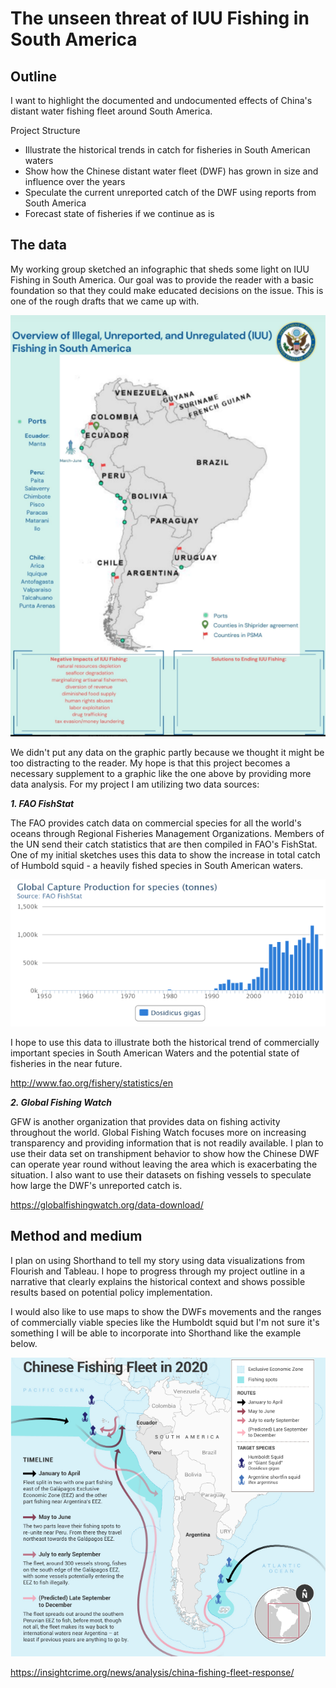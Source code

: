 #  The unseen threat of IUU Fishing in South America
##  Outline

I want to highlight the documented and undocumented effects of China's distant water fishing fleet around South America.

Project Structure
- Illustrate the historical trends in catch for fisheries in South American waters
- Show how the Chinese distant water fleet (DWF) has grown in size and influence over the years
- Speculate the current unreported catch of the DWF using reports from South America
- Forecast state of fisheries if we continue as is

## The data

My working group sketched an infographic that sheds some light on IUU Fishing in South America. Our goal was to provide the reader with a basic foundation so that they could make educated decisions on the issue. This is one of the rough drafts that we came up with.

![](https://github.com/mattko517/portfolio/blob/main/IUU%20Fishing%20Infographic%20Rough.png?raw=true)

We didn't put any data on the graphic partly because we thought it might be too distracting to the reader. My hope is that this project becomes a necessary supplement to a graphic like the one above by providing more data analysis. For my project I am utilizing two data sources:

***1. FAO FishStat***

The FAO provides catch data on commercial species for all the world's oceans through Regional Fisheries Management Organizations. Members of the UN send their catch statistics that are then compiled in FAO's FishStat. One of my initial sketches uses this data to show the increase in total catch of Humbold squid - a heavily fished species in South American waters.

![](https://github.com/mattko517/portfolio/blob/main/Global%20Capture%20Production%20Humboldt.png?raw=true)

I hope to use this data to illustrate both the historical trend of commercially important species in South American Waters and the potential state of fisheries in the near future. 

<http://www.fao.org/fishery/statistics/en>

***2. Global Fishing Watch***

GFW is another organization that provides data on fishing activity throughout the world. Global Fishing Watch focuses more on increasing transparency and providing information that is not readily available. I plan to use their data set on transhipment behavior to show how the Chinese DWF can operate year round without leaving the area which is exacerbating the situation. I also want to use their datasets on fishing vessels to speculate how large the DWF's unreported catch is.

<https://globalfishingwatch.org/data-download/>

## Method and medium

I plan on using Shorthand to tell my story using data visualizations from Flourish and Tableau. I hope to progress through my project outline in a narrative that clearly explains the historical context and shows possible results based on potential policy implementation.

I would also like to use maps to show the DWFs movements and the ranges of commercially viable species like the Humboldt squid but I'm not sure it's something I will be able to incorporate into Shorthand like the example below.

![](https://github.com/mattko517/portfolio/blob/main/Chinese%20Fishing%20Fleet%20202.png?raw=true)

<https://insightcrime.org/news/analysis/china-fishing-fleet-response/>

